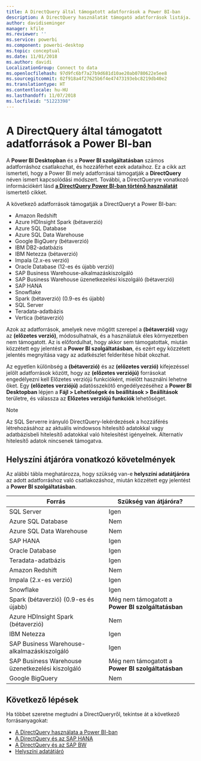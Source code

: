 ```yaml
---
title: A DirectQuery által támogatott adatforrások a Power BI-ban
description: A DirectQuery használatát támogató adatforrások listája.
author: davidiseminger
manager: kfile
ms.reviewer: ''
ms.service: powerbi
ms.component: powerbi-desktop
ms.topic: conceptual
ms.date: 11/01/2018
ms.author: davidi
LocalizationGroup: Connect to data
ms.openlocfilehash: 97d9fc6bf7a27b9d681d10ae20ab0780622e5ee8
ms.sourcegitcommit: 02f918a4f27625b6f4e47473193ebc8219db40e2
ms.translationtype: HT
ms.contentlocale: hu-HU
ms.lasthandoff: 11/07/2018
ms.locfileid: "51223398"
---
```

# <a name="data-sources-supported-by-directquery-in-power-bi"></a>A DirectQuery által támogatott adatforrások a Power BI-ban
A **Power BI Desktopban** és a **Power BI szolgáltatásban** számos adatforráshoz csatlakozhat, és hozzáférhet ezek adataihoz. Ez a cikk azt ismerteti, hogy a Power BI mely adatforrásai támogatják a **DirectQuery** néven ismert kapcsolódási módszert. További, a DirectQueryre vonatkozó információkért lásd [**a DirectQuery Power BI-ban történő használatát**](desktop-directquery-about.md) ismertető cikket.

A következő adatforrások támogatják a DirectQueryt a Power BI-ban:

* Amazon Redshift
* Azure HDInsight Spark (bétaverzió)
* Azure SQL Database
* Azure SQL Data Warehouse
* Google BigQuery (bétaverzió)
* IBM DB2-adatbázis
* IBM Netezza (bétaverzió)
* Impala (2.x-es verzió)
* Oracle Database (12-es és újabb verzió)
* SAP Business Warehouse-alkalmazáskiszolgáló
* SAP Business Warehouse üzenetkezelési kiszolgáló (bétaverzió)
* SAP HANA
* Snowflake
* Spark (bétaverzió) (0.9-es és újabb)
* SQL Server
* Teradata-adatbázis
* Vertica (bétaverzió)

Azok az adatforrások, amelyek neve mögött szerepel a **(bétaverzió)** vagy az **(előzetes verzió)**, módosulhatnak, és a használatuk éles környezetben nem támogatott. Az is előfordulhat, hogy akkor sem támogatottak, miután közzétett egy jelentést a **Power BI szolgáltatásban**, és ezért egy közzétett jelentés megnyitása vagy az adatkészlet felderítése hibát okozhat.

Az egyetlen különbség a **(bétaverzió)** és az **(előzetes verzió)** kifejezéssel jelölt adatforrások között, hogy az **(előzetes verziójú)** forrásokat engedélyezni kell Előzetes verziójú funkcióként, mielőtt használni lehetne őket. Egy **(előzetes verziójú)** adatösszekötő engedélyezéséhez a **Power BI Desktopban** lépjen a **Fájl > Lehetőségek és beállítások > Beállítások** területre, és válassza az **Előzetes verziójú funkciók** lehetőséget.

> [!NOTE]
> Az SQL Serverre irányuló DirectQuery-lekérdezések a hozzáférés létrehozásához az aktuális windowsos hitelesítő adatokkal vagy adatbázisbeli hitelesítő adatokkal való hitelesítést igényelnek. Alternatív hitelesítő adatok nincsenek támogatva.
>

## <a name="on-premises-gateway-requirements"></a>Helyszíni átjáróra vonatkozó követelmények
Az alábbi tábla meghatározza, hogy szükség van-e **helyszíni adatátjáróra** az adott adatforráshoz való csatlakozáshoz, miután közzétett egy jelentést a **Power BI szolgáltatásban**.

| Forrás | Szükség van átjáróra? |
| --- | --- |
| SQL Server |Igen |
| Azure SQL Database |Nem |
| Azure SQL Data Warehouse |Nem |
| SAP HANA |Igen |
| Oracle Database |Igen |
| Teradata-adatbázis |Igen |
| Amazon Redshift |Nem |
| Impala (2.x-es verzió) |Igen |
| Snowflake |Igen |
| Spark (bétaverzió) (0.9-es és újabb) |Még nem támogatott a **Power BI szolgáltatásban** |
| Azure HDInsight Spark (bétaverzió) |Nem |
| IBM Netezza |Igen |
| SAP Business Warehouse-alkalmazáskiszolgáló |Igen |
| SAP Business Warehouse üzenetkezelési kiszolgáló |Még nem támogatott a **Power BI szolgáltatásban** |
| Google BigQuery |Nem |


## <a name="next-steps"></a>Következő lépések
Ha többet szeretne megtudni a DirectQueryről, tekintse át a következő forrásanyagokat:

* [A DirectQuery használata a Power BI-ban](desktop-directquery-about.md)
* [A DirectQuery és az SAP HANA](desktop-directquery-sap-hana.md)
* [A DirectQuery és az SAP BW](desktop-directquery-sap-bw.md)
* [Helyszíni adatátjáró](service-gateway-onprem.md)

